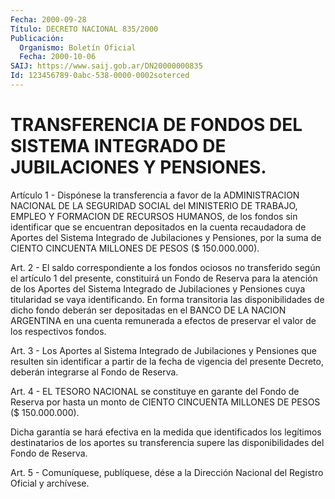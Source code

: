 ```yaml
---
Fecha: 2000-09-28
Título: DECRETO NACIONAL 835/2000
Publicación:
  Organismo: Boletín Oficial
  Fecha: 2000-10-06
SAIJ: https://www.saij.gob.ar/DN20000000835
Id: 123456789-0abc-538-0000-0002soterced
---
```

# TRANSFERENCIA DE FONDOS DEL SISTEMA INTEGRADO DE JUBILACIONES Y PENSIONES.

<a id="1"></a>
Artículo 1 - Dispónese la transferencia a favor de la ADMINISTRACION NACIONAL DE LA SEGURIDAD  SOCIAL  del  MINISTERIO DE TRABAJO, EMPLEO Y FORMACION DE RECURSOS HUMANOS, de los fondos sin identificar que se encuentran depositados en la cuenta recaudadora de Aportes del Sistema Integrado de Jubilaciones y Pensiones,  por la  suma  de  CIENTO  CINCUENTA  MILLONES DE PESOS ($ 150.000.000).

<a id="2"></a>
Art.  2  -  El  saldo  correspondiente  a  los  fondos  ociosos  no transferido según el artículo 1 del presente, constituirá un Fondo de Reserva para la atención de los Aportes del Sistema Integrado de Jubilaciones y Pensiones cuya titularidad se vaya identificando. En forma transitoria las disponibilidades de  dicho fondo deberán ser depositadas  en  el  BANCO  DE LA NACION ARGENTINA  en  una  cuenta remunerada a efectos de preservar  el  valor  de  los  respectivos fondos.

<a id="3"></a>
Art.  3  -  Los  Aportes  al  Sistema  Integrado de Jubilaciones  y Pensiones que resulten sin identificar  a  partir  de  la fecha de vigencia del presente Decreto, deberán integrarse al Fondo de Reserva.

<a id="4"></a>
Art. 4 - EL TESORO NACIONAL se constituye en garante del  Fondo de Reserva por hasta un monto de CIENTO CINCUENTA MILLONES DE PESOS ($ 150.000.000).

Dicha garantía se hará efectiva en la medida que identificados  los legítimos  destinatarios de los aportes su transferencia supere las disponibilidades del Fondo de Reserva.

<a id="5"></a>
Art.  5 - Comuníquese,  publíquese, dése a la Dirección Nacional del Registro Oficial y archívese.